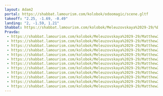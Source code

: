 ```yaml
---
layout: Adam2
portal: https://shabbat.lamourism.com/kolobok/odoomagic/scene.gltf
takeoff: "2.25, -1.69, -0.49"
landing: "2, -1.59, 1.21"
Shabbat: https://shabbat.lamourism.com/kolobok/Meleuzovskaya%2029-29/%D0%92%D1%85%D0%BE%D0%B4%D0%BD%D0%B0%D1%8F%D0%94%D0%B2%D0%B5%D1%80%D1%8C%D0%9D%D0%9A%D0%92%D0%94%D0%9A%D0%93%D0%91%D0%A4%D0%A1%D0%91%D0%A0%D0%BE%D1%81%D1%81%D0%B8%D0%B8.mp4
Pravda:
 - https://shabbat.lamourism.com/kolobok/Meleuzovskaya%2029-29/Matthew21:12-13.jpg
 - https://shabbat.lamourism.com/kolobok/Meleuzovskaya%2029-29/Matthew21:12-13.jpg
 - https://shabbat.lamourism.com/kolobok/Meleuzovskaya%2029-29/Matthew21:12-13.jpg
 - https://shabbat.lamourism.com/kolobok/Meleuzovskaya%2029-29/Matthew21:12-13.jpg
 - https://shabbat.lamourism.com/kolobok/Meleuzovskaya%2029-29/Matthew21:12-13.jpg
 - https://shabbat.lamourism.com/kolobok/Meleuzovskaya%2029-29/Matthew21:12-13.jpg
 - https://shabbat.lamourism.com/kolobok/Meleuzovskaya%2029-29/Matthew21:12-13.jpg
 - https://shabbat.lamourism.com/kolobok/Meleuzovskaya%2029-29/Matthew21:12-13.jpg
 - https://shabbat.lamourism.com/kolobok/Meleuzovskaya%2029-29/Matthew21:12-13.jpg
 - https://shabbat.lamourism.com/kolobok/Meleuzovskaya%2029-29/Matthew21:12-13.jpg
 - https://shabbat.lamourism.com/kolobok/Meleuzovskaya%2029-29/Matthew21:12-13.jpg
 - https://shabbat.lamourism.com/kolobok/Meleuzovskaya%2029-29/Matthew21:12-13.jpg
---
```

